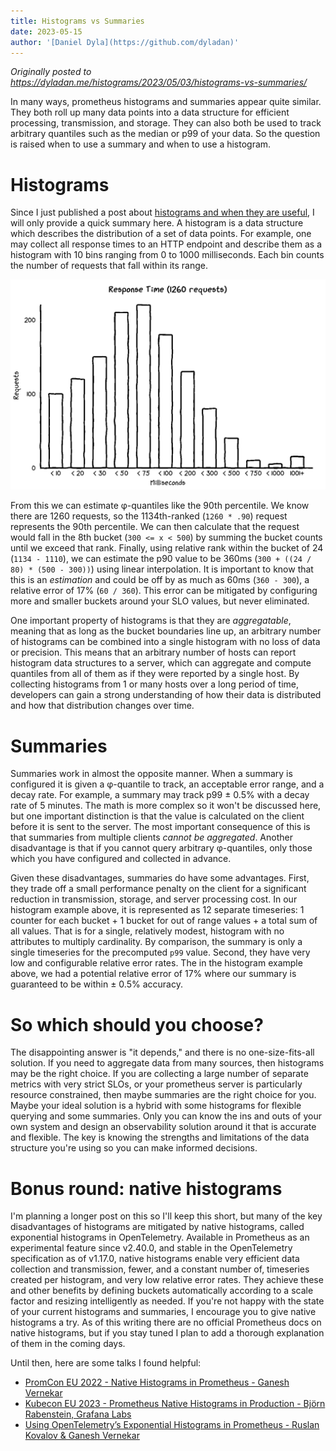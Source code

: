 ```yaml
---
title: Histograms vs Summaries
date: 2023-05-15
author: '[Daniel Dyla](https://github.com/dyladan)'
---
```


<i>Originally posted to
https://dyladan.me/histograms/2023/05/03/histograms-vs-summaries/</i>

In many ways, prometheus histograms and summaries appear quite similar.
They both roll up many data points into a data structure for efficient processing, transmission, and storage.
They can also both be used to track arbitrary quantiles such as the median or p99 of your data.
So the question is raised when to use a summary and when to use a histogram.

# Histograms

Since I just published a post about [histograms and when they are useful](../why-histograms/index.md), I will only provide a quick summary here.
A histogram is a data structure which describes the distribution of a set of data points.
For example, one may collect all response times to an HTTP endpoint and describe them as a histogram with 10 bins ranging from 0 to 1000 milliseconds.
Each bin counts the number of requests that fall within its range.

![Reponse Time Histogram](response-times-histogram.png "A histogram titled 'Response Time (1260 requests).' The y-axis is the request count and there are 12 buckets ranging from less than 10 milliseconds to greater than 1000 milliseconds. The distribution appears to be a normal bell curve with a mode in the 'less than 75 milliseconds' bucket. The 'greater than 1000' bucket shows a slight bump to indicate a long tail captured by a single bucket.")

From this we can estimate φ-quantiles like the 90th percentile.
We know there are 1260 requests, so the 1134th-ranked (`1260 * .90`) request represents the 90th percentile.
We can then calculate that the request would fall in the 8th bucket (`300 <= x < 500`) by summing the bucket counts until we exceed that rank.
Finally, using relative rank within the bucket of 24 (`1134 - 1110`), we can estimate the p90 value to be 360ms (`300 + ((24 / 80) * (500 - 300))`) using linear interpolation.
It is important to know that this is an *estimation* and could be off by as much as 60ms (`360 - 300`), a relative error of 17% (`60 / 360`).
This error can be mitigated by configuring more and smaller buckets around your SLO values, but never eliminated.

One important property of histograms is that they are *aggregatable*, meaning that as long as the bucket boundaries line up, an arbitrary number of histograms can be combined into a single histogram with no loss of data or precision.
This means that an arbitrary number of hosts can report histogram data structures to a server, which can aggregate and compute quantiles from all of them as if they were reported by a single host.
By collecting histograms from 1 or many hosts over a long period of time, developers can gain a strong understanding of how their data is distributed and how that distribution changes over time.

# Summaries

Summaries work in almost the opposite manner.
When a summary is configured it is given a φ-quantile to track, an acceptable error range, and a decay rate.
For example, a summary may track p99 ± 0.5% with a decay rate of 5 minutes.
The math is more complex so it won't be discussed here, but one important distinction is that the value is calculated on the client before it is sent to the server.
The most important consequence of this is that summaries from multiple clients *cannot be aggregated*.
Another disadvantage is that if you cannot query arbitrary φ-quantiles, only those which you have configured and collected in advance.

Given these disadvantages, summaries do have some advantages.
First, they trade off a small performance penalty on the client for a significant reduction in transmission, storage, and server processing cost.
In our histogram example above, it is represented as 12 separate timeseries: 1 counter for each bucket + 1 bucket for out of range values + a total sum of all values.
That is for a single, relatively modest, histogram with no attributes to multiply cardinality.
By comparison, the summary is only a single timeseries for the precomputed `p99` value.
Second, they have very low and configurable relative error rates.
The in the histogram example above, we had a potential relative error of 17% where our summary is guaranteed to be within ± 0.5% accuracy.

# So which should you choose?

The disappointing answer is "it depends," and there is no one-size-fits-all solution.
If you need to aggregate data from many sources, then histograms may be the right choice.
If you are collecting a large number of separate metrics with very strict SLOs, or your prometheus server is particularly resource constrained, then maybe summaries are the right choice for you.
Maybe your ideal solution is a hybrid with some histograms for flexible querying and some summaries.
Only you can know the ins and outs of your own system and design an observability solution around it that is accurate and flexible.
The key is knowing the strengths and limitations of the data structure you're using so you can make informed decisions.

# Bonus round: native histograms

I'm planning a longer post on this so I'll keep this short, but many of the key disadvantages of histograms are mitigated by native histograms, called exponential histograms in OpenTelemetry.
Available in Prometheus as an experimental feature since v2.40.0, and stable in the OpenTelemetry specification as of v1.17.0, native histograms enable very efficient data collection and transmission, fewer, and a constant number of, timeseries created per histogram, and very low relative error rates.
They achieve these and other benefits by defining buckets automatically according to a scale factor and resizing intelligently as needed.
If you're not happy with the state of your current histograms and summaries, I encourage you to give native histograms a try.
As of this writing there are no official Prometheus docs on native histograms, but if you stay tuned I plan to add a thorough explanation of them in the coming days.

Until then, here are some talks I found helpful:

- [PromCon EU 2022 - Native Histograms in Prometheus - Ganesh Vernekar](https://promcon.io/2022-munich/talks/native-histograms-in-prometheus/)
- [Kubecon EU 2023 - Prometheus Native Histograms in Production - Björn Rabenstein, Grafana Labs](https://www.youtube.com/watch?v=TgINvIK9SYc)
- [Using OpenTelemetry’s Exponential Histograms in Prometheus - Ruslan Kovalov & Ganesh Vernekar](https://www.youtube.com/watch?v=W2_TpDcess8)

